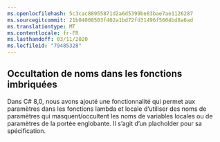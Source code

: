 ```yaml
---
ms.openlocfilehash: 5c3cac88955871d2a6d5399be83bae7ae1126287
ms.sourcegitcommit: 21b04008503f402a1bd72fd31496f5604bd8a6ad
ms.translationtype: MT
ms.contentlocale: fr-FR
ms.lasthandoff: 03/11/2020
ms.locfileid: "79485328"
---
```

## <a name="name-shadowing-in-nested-functions"></a>Occultation de noms dans les fonctions imbriquées

Dans C# 8,0, nous avons ajouté une fonctionnalité qui permet aux paramètres dans les fonctions lambda et locale d’utiliser des noms de paramètres qui masquent/occultent les noms de variables locales ou de paramètres de la portée englobante. Il s’agit d’un placholder pour sa spécification.
